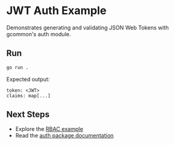 <!-- file: examples/modules/auth/jwt-auth/README.md -->
<!-- version: 1.1.0 -->
<!-- guid: c33cf049-7ab0-4b5d-a191-05e7829d0866 -->

# JWT Auth Example

Demonstrates generating and validating JSON Web Tokens with gcommon's auth module.

## Run

```bash
go run .
```

Expected output:

```
token: <JWT>
claims: map[...]
```

## Next Steps

- Explore the [RBAC example](../rbac)
- Read the [auth package documentation](../../../pkg/auth)